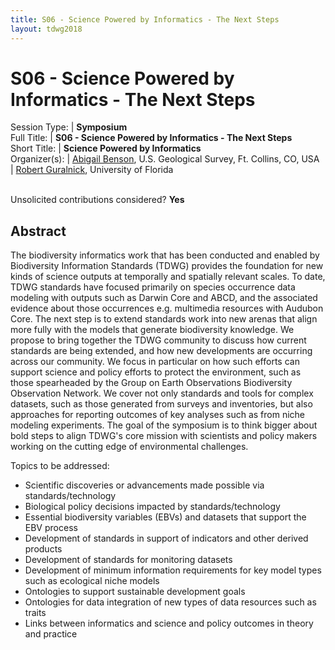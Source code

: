 ```yaml
---
title: S06 - Science Powered by Informatics - The Next Steps
layout: tdwg2018
---
```


# S06 - Science Powered by Informatics - The Next Steps

Session Type: | **Symposium**  
Full Title:   | **S06 - Science Powered by Informatics - The Next Steps**  
Short Title:  | **Science Powered by Informatics**  
Organizer(s): | [Abigail Benson](mailto:albenson@usgs.gov), U.S. Geological Survey, Ft. Collins, CO, USA  
              | [Robert Guralnick](mailto:rguralnick@flmnh.ufl.edu), University of Florida  


<p><br />Unsolicited contributions considered? <strong>Yes</strong></p>


## Abstract  

The biodiversity informatics work that has been conducted and enabled by Biodiversity Information Standards (TDWG) provides the foundation for new kinds of science outputs at temporally and spatially relevant scales. To date, TDWG standards have focused primarily on species occurrence data modeling with outputs such as Darwin Core and ABCD, and the associated evidence about those occurrences e.g. multimedia resources with Audubon Core. The next step is to extend standards work into new arenas that align more fully with the models that generate biodiversity knowledge. We propose to bring together the TDWG community to discuss how current standards are being extended, and how new developments are occurring across our community. We focus in particular on how such efforts can support science and policy efforts to protect the environment, such as those spearheaded by the Group on Earth Observations Biodiversity Observation Network. We cover not only standards and tools for complex datasets, such as those generated from surveys and inventories, but also approaches for reporting outcomes of key analyses such as from niche modeling experiments. The goal of the symposium is to think bigger about bold steps to align TDWG's core mission with scientists and policy makers working on the cutting edge of environmental challenges.

Topics to be addressed:

* Scientific discoveries or advancements made possible via standards/technology  
* Biological policy decisions impacted by standards/technology  
* Essential biodiversity variables (EBVs) and datasets that support the EBV process  
* Development of standards in support of indicators and other derived products  
* Development of standards for monitoring datasets  
* Development of minimum information requirements for key model types such as ecological niche models  
* Ontologies to support sustainable development goals  
* Ontologies for data integration of new types of data resources such as traits  
* Links between informatics and science and policy outcomes in theory and practice  
